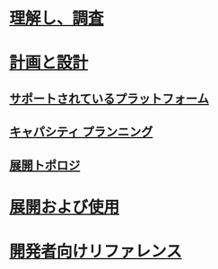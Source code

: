 # [理解し、調査](/MIM/Understand/microsoft-identity-manager-2016.html)
# [計画と設計](/MIM/PlanDesign/microsoft-identity-manager-2016-supported-platforms.html)
## [サポートされているプラットフォーム](microsoft-identity-manager-2016-supported-platforms.md)
## [キャパシティ プランニング](capacity-planning-guide.md)
## [展開トポロジ](topology-considerations.md)
# [展開および使用](/MIM/DeployUse/microsoft-identity-manager-deploy.html)
# [開発者向けリファレンス](/MIM/reference/microsoft-identity-manager-2016-developer-reference.html)


<!--HONumber=Mar16_HO3-->



